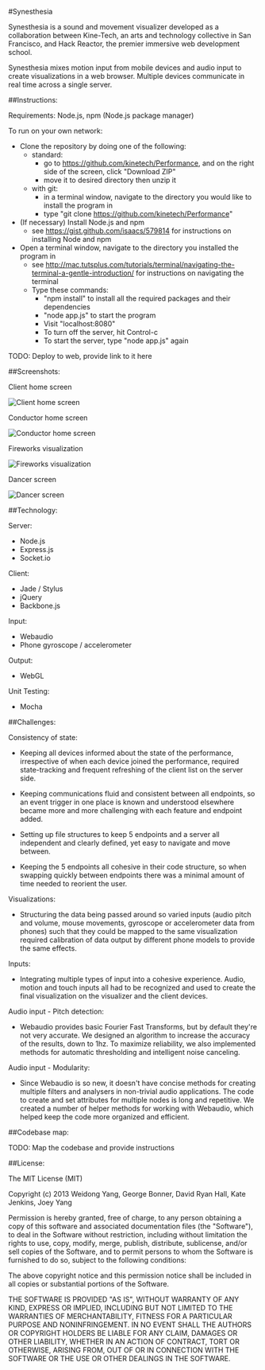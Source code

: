 #Synesthesia

Synesthesia is a sound and movement visualizer developed as a collaboration between Kine-Tech, an arts and technology collective in San Francisco, and Hack Reactor, the premier immersive web development school. 

Synesthesia mixes motion input from mobile devices and audio input to create visualizations in a web browser. Multiple devices communicate in real time across a single server.


##Instructions:

Requirements: Node.js, npm (Node.js package manager)

To run on your own network:
  - Clone the repository by doing one of the following:
    - standard:
      - go to https://github.com/kinetech/Performance, and on the right side of the screen, click "Download ZIP"
      - move it to desired directory then unzip it
    - with git: 
      - in a terminal window, navigate to the directory you would like to install the program in 
      - type "git clone https://github.com/kinetech/Performance"
  - (If necessary) Install Node.js and npm
    - see https://gist.github.com/isaacs/579814 for instructions on installing Node and npm
  - Open a terminal window, navigate to the directory you installed the program in
    - see http://mac.tutsplus.com/tutorials/terminal/navigating-the-terminal-a-gentle-introduction/ for instructions on navigating the terminal
    - Type these commands:
      - "npm install" to install all the required packages and their dependencies
      - "node app.js" to start the program 
      - Visit "localhost:8080" 
      - To turn off the server, hit Control-c
      - To start the server, type "node app.js" again

TODO: Deploy to web, provide link to it here

##Screenshots:

Client home screen

![Client home screen](/screenshots/clientHomeScreen.png "Client home screen")

Conductor home screen

![Conductor home screen](/screenshots/conductorScreen.png "Conductor home screen")

Fireworks visualization

![Fireworks visualization](/screenshots/fireworks.png "Fireworks display with audio and phone motion")

Dancer screen

![Dancer screen](/screenshots/dancer.png "Dancer display")


##Technology:

Server:
  - Node.js
  - Express.js
  - Socket.io

Client:
  - Jade / Stylus
  - jQuery
  - Backbone.js

Input:
  - Webaudio
  - Phone gyroscope / accelerometer

Output:
  - WebGL

Unit Testing:
  - Mocha

##Challenges:


Consistency of state:

- Keeping all devices informed about the state of the performance, irrespective of when each device joined the performance, required state-tracking and frequent refreshing of the client list on the server side. 

- Keeping communications fluid and consistent between all endpoints, so an event trigger in one place is known and understood elsewhere became more and more challenging with each feature and endpoint added.

- Setting up file structures to keep 5 endpoints and a server all independent and clearly defined, yet easy to navigate and move between. 

- Keeping the 5 endpoints all cohesive in their code structure, so when swapping quickly between endpoints there was a minimal amount of time needed to reorient the user.


Visualizations:

- Structuring the data being passed around so varied inputs (audio pitch and volume, mouse movements, gyroscope or accelerometer data from phones) such that they could be mapped to the same visualization required calibration of data output by different phone models to provide the same effects.


Inputs:

- Integrating multiple types of input into a cohesive experience. Audio, motion and touch inputs all had to be recognized and used to create the final visualization on the visualizer and the client devices.


Audio input - Pitch detection: 

- Webaudio provides basic Fourier Fast Transforms, but by default they're not very accurate. We designed an algorithm to increase the accuracy of the results, down to 1hz. To maximize reliability, we also implemented methods for automatic thresholding and intelligent noise canceling.


Audio input - Modularity: 

- Since Webaudio is so new, it doesn't have concise methods for creating multiple filters and analysers in non-trivial audio applications. The code to create and set attributes for multiple nodes is long and repetitive. We created a number of helper methods for working with Webaudio, which helped keep the code more organized and efficient.

##Codebase map:

TODO: Map the codebase and provide instructions

##License:

The MIT License (MIT)

Copyright (c) 2013 Weidong Yang, George Bonner, David Ryan Hall, Kate Jenkins, Joey Yang

Permission is hereby granted, free of charge, to any person obtaining a copy of this software and associated documentation files (the "Software"), to deal in the Software without restriction, including without limitation the rights to use, copy, modify, merge, publish, distribute, sublicense, and/or sell copies of the Software, and to permit persons to whom the Software is furnished to do so, subject to the following conditions:

The above copyright notice and this permission notice shall be included in
all copies or substantial portions of the Software.

THE SOFTWARE IS PROVIDED "AS IS", WITHOUT WARRANTY OF ANY KIND, EXPRESS OR IMPLIED, INCLUDING BUT NOT LIMITED TO THE WARRANTIES OF MERCHANTABILITY, FITNESS FOR A PARTICULAR PURPOSE AND NONINFRINGEMENT. IN NO EVENT SHALL THE AUTHORS OR COPYRIGHT HOLDERS BE LIABLE FOR ANY CLAIM, DAMAGES OR OTHER LIABILITY, WHETHER IN AN ACTION OF CONTRACT, TORT OR OTHERWISE, ARISING FROM, OUT OF OR IN CONNECTION WITH THE SOFTWARE OR THE USE OR OTHER DEALINGS IN THE SOFTWARE.






